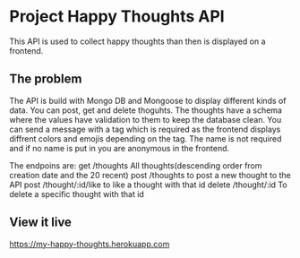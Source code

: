 # Project Happy Thoughts API

This API is used to collect happy thoughts than then is displayed on a frontend.

## The problem

The API is build with Mongo DB and Mongoose to display different kinds of data. You can post, get and delete thoguhts. The thoughts have a schema where the values have validation to them to keep the database clean. You can send a message with a tag which is required as the frontend displays diffrent colors and emojis depending on the tag. The name is not required and if no name is put in you are anonymous in the frontend.

The endpoins are:
 get /thoughts All thoughts(descending order from creation date and the 20 recent)
 post /thoughts to post a new thought to the API
 post /thought/:id/like to like a thought with that id
 delete /thought/:id To delete a specific thought with that id
## View it live

https://my-happy-thoughts.herokuapp.com
